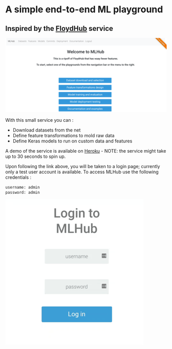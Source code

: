# A simple end-to-end ML playground

## Inspired by the [FloydHub](https://www.floydhub.com/) service

![](./examples/screen.png)

With this small service you can :

* Download datasets from the net
* Define feature transformations to mold raw data 
* Define Keras models to run on custom data and features

A demo of the service is available on [Heroku](http://mfh-demo.herokuapp.com) - NOTE: the service might take up to 30 seconds to spin up.

Upon following the link above, you will be taken to a login page; currently only a test user account is available. To access
MLHub use the following credentials :

    username: admin
    password: admin

![](./examples/mfhLogin.gif)
